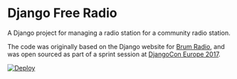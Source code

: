 Django Free Radio
=================

A Django project for managing a radio station for a community radio station.

The code was originally based on the Django website for [Brum Radio](https://brumradio.com/), and was open sourced as part of a sprint session at [DjangoCon Europe 2017](http://2017.djangocon.eu/).

[![Deploy](https://www.herokucdn.com/deploy/button.svg)](https://heroku.com/deploy?template=https://github.com/iamsteadman/django-freeradio)
